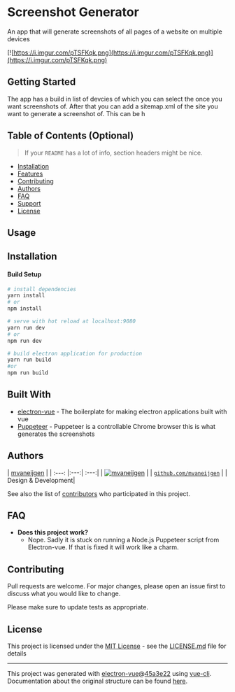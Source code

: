 # Screenshot Generator

An app that will generate screenshots of all pages of a website on multiple devices

[![https://i.imgur.com/pTSFKqk.png](https://i.imgur.com/pTSFKqk.png)](https://i.imgur.com/pTSFKqk.png)

## Getting Started

The app has a build in list of devcies of which you can select the once you want screenshots of. After that you can add a sitemap.xml of the site you want to generate a screenshot of. This can be h

## Table of Contents (Optional)

> If your `README` has a lot of info, section headers might be nice.

- [Installation](#installation)
- [Features](#features)
- [Contributing](#contributing)
- [Authors](#Authors)
- [FAQ](#faq)
- [Support](#support)
- [License](#license)

## Usage 

## Installation

#### Build Setup

``` bash
# install dependencies
yarn install
# or 
npm install

# serve with hot reload at localhost:9080
yarn run dev
# or 
npm run dev

# build electron application for production
yarn run build
#or
npm run build
```
## Built With

* [electron-vue](electron-vue) - The boilerplate for making electron applications built with vue
* [Puppeteer](https://github.com/puppeteer/puppeteer) - Puppeteer is a controllable Chrome browser this is what generates the screenshots 

## Authors
| [mvaneijgen](https://github.com/mvaneijgen) | 
| :---: |:---:| :---:|
| [![mvaneijgen](https://avatars1.githubusercontent.com/u/3217544?v=4&s=200)](http://fvcproductions.com)    |
| <a href="http://github.com/mvaneijgen" target="_blank">`github.com/mvaneijgen`</a> |
| Design & Development|

See also the list of [contributors](https://github.com/mvaneijgen/screenshot-generator-app/contributors) who participated in this project.

## FAQ

- **Does this project work?**
    - Nope. Sadly it is stuck on running a Node.js Puppeteer script from Electron-vue. If that is fixed it will work like a charm.

## Contributing
Pull requests are welcome. For major changes, please open an issue first to discuss what you would like to change.

Please make sure to update tests as appropriate.

## License

This project is licensed under the [MIT License](https://choosealicense.com/licenses/mit/) - see the [LICENSE.md](LICENSE.md) file for details


---

This project was generated with [electron-vue](https://github.com/SimulatedGREG/electron-vue)@[45a3e22](https://github.com/SimulatedGREG/electron-vue/tree/45a3e224e7bb8fc71909021ccfdcfec0f461f634) using [vue-cli](https://github.com/vuejs/vue-cli). Documentation about the original structure can be found [here](https://simulatedgreg.gitbooks.io/electron-vue/content/index.html).

